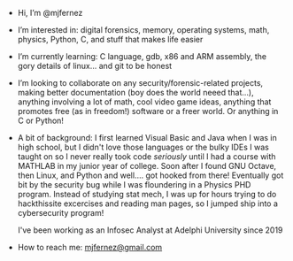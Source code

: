 - Hi, I’m @mjfernez

- I’m interested in: digital forensics, memory, operating systems, math, physics, Python, C, and stuff that makes
  life easier
  
- I’m currently learning: C language, gdb, x86 and ARM assembly, the gory details of linux... and git to be honest

- I’m looking to collaborate on any security/forensic-related projects, making better documentation (boy does the world neeed that...),
  anything involving a lot of math, cool video game ideas, anything that promotes free (as in freedom!) software
  or a freer world. Or anything in C or Python!
  
- A bit of background: I first learned Visual Basic and Java when I was in high school, but I didn't love those languages
  or the bulky IDEs I was taught on so I never really took code *seriously* until I had a course with MATHLAB in my junior
  year of college. Soon after I found GNU Octave, then Linux, and Python and well.... got hooked from there! Eventually
  got bit by the security bug while I was floundering in a Physics PHD program. Instead of studying stat mech, I was up 
  for hours trying to do hackthissite excercises and reading man pages, so I jumped ship into a cybersecurity program!
  
  I've been working as an Infosec Analyst at Adelphi University since 2019

- How to reach me: mjfernez@gmail.com

<!---
mjfernez/mjfernez is a ✨ special ✨ repository because its `README.md` (this file) appears on your GitHub profile.
You can click the Preview link to take a look at your changes.
--->
